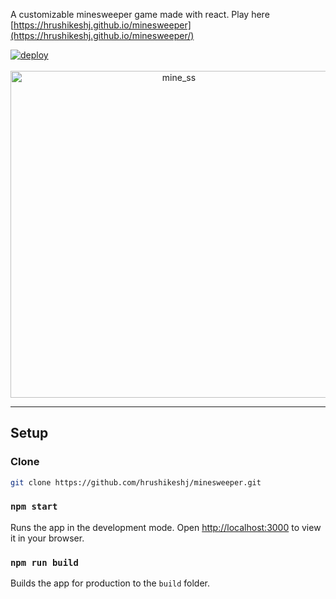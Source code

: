 A customizable minesweeper game made with react.
Play here [https://hrushikeshj.github.io/minesweeper](https://hrushikeshj.github.io/minesweeper/)

<a href="https://github.com/hrushikeshj/minesweeper/actions">
  <img alt="deploy" src="https://github.com/hrushikeshj/minesweeper/actions/workflows/deploy.yml/badge.svg">
</a>
<br/>
<br/>
<div align="center">
  <img width="523" alt="mine_ss" src="https://user-images.githubusercontent.com/66632353/176739283-ce8af4ea-ddad-4e88-a2a3-45055fc6a2ca.png">
</div>

--------------------

## Setup
### Clone
```bash
git clone https://github.com/hrushikeshj/minesweeper.git
```
### `npm start`

Runs the app in the development mode.
Open [http://localhost:3000](http://localhost:3000) to view it in your browser.

### `npm run build`

Builds the app for production to the `build` folder.
